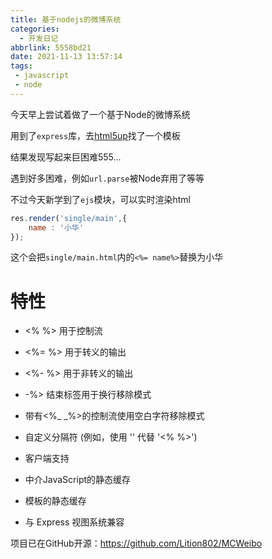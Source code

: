 ```yaml
---
title: 基于nodejs的微博系统
categories:
  - 开发日记
abbrlink: 5558bd21
date: 2021-11-13 13:57:14
tags:
 - javascript
 - node
---
```


今天早上尝试着做了一个基于Node的微博系统

用到了`express`库，去[html5up](http://html5up.net)找了一个模板

结果发现写起来巨困难555...

遇到好多困难，例如`url.parse`被Node弃用了等等

不过今天新学到了`ejs`模块，可以实时渲染html

``` js
res.render('single/main',{
    name : '小华'
});
```

这个会把`single/main.html`内的`<%= name%>`替换为小华

# 特性

  - <% %> 用于控制流

  - <%= %> 用于转义的输出

  - <%- %> 用于非转义的输出

  - -%> 结束标签用于换行移除模式

  - 带有<%_ _%>的控制流使用空白字符移除模式

  - 自定义分隔符 (例如，使用 '<? ?>' 代替 '<% %>')

  - 客户端支持

  - 中介JavaScript的静态缓存

  - 模板的静态缓存

  - 与 Express 视图系统兼容

项目已在GitHub开源：https://github.com/Lition802/MCWeibo
